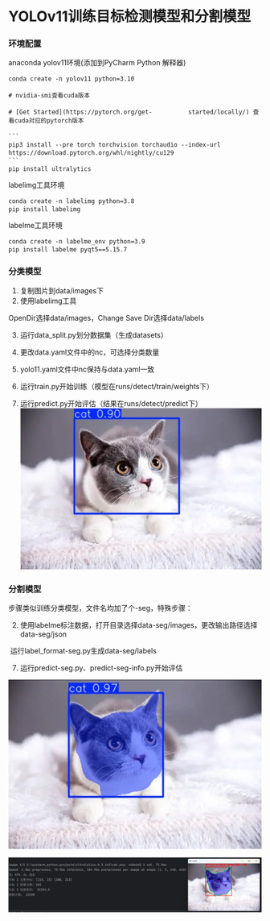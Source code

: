 # YOLOv11训练目标检测模型和分割模型

### 环境配置

anaconda yolov11环境(添加到PyCharm Python 解释器)

````
conda create -n yolov11 python=3.10

# nvidia-smi查看cuda版本

# [Get Started](https://pytorch.org/get-		  started/locally/) 查看cuda对应的pytorch版本

```
pip3 install --pre torch torchvision torchaudio --index-url https://download.pytorch.org/whl/nightly/cu129
```
pip install ultralytics

````

labelimg工具环境

```
conda create -n labelimg python=3.8
pip install labelimg
```

labelme工具环境

```
conda create -n labelme_env python=3.9
pip install labelme pyqt5==5.15.7
```

### 分类模型

1. 复制图片到data/images下
2. 使用labelimg工具

OpenDir选择data/images，Change Save Dir选择data/labels

3. 运行data_split.py划分数据集（生成datasets）
4. 更改data.yaml文件中的nc，可选择分类数量

5. yolo11.yaml文件中nc保持与data.yaml一致
6. 运行train.py开始训练（模型在runs/detect/train/weights下）

7. 运行predict.py开始评估（结果在runs/detect/predict下）![image-20250802104603354](assets/image-20250802104603354.png)

### 分割模型

步骤类似训练分类模型，文件名均加了个-seg，特殊步骤：

2. 使用labelme标注数据，打开目录选择data-seg/images，更改输出路径选择data-seg/json

​	运行label_format-seg.py生成data-seg/labels

7. 运行predict-seg.py、predict-seg-info.py开始评估

![image-20250802105345946](assets/image-20250802105345946.png)

![image-20250802105426780](assets/image-20250802105426780.png)